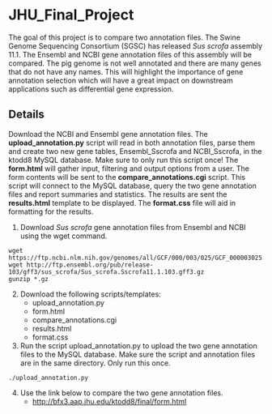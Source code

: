 # JHU_Final_Project
The goal of this project is to compare two annotation files.  The Swine Genome Sequencing Consortium (SGSC) has released *Sus scrofa* assembly 11.1.  The Ensembl and NCBI gene annotation files of this assembly will be compared.  The pig genome is not well annotated and there are many genes that do not have any names.  This will highlight the importance of gene annotation selection which will have a great impact on downstream applications such as differential gene expression.

## Details
Download the NCBI and Ensembl gene annotation files.  The **upload_annotation.py** script will read in both annotation files, parse them and create two new gene tables, Ensembl_Sscrofa and NCBI_Sscrofa, in the ktodd8 MySQL database.  Make sure to only run this script once!  The **form.html** will gather input, filtering and output options from a user.  The form contents will be sent to the **compare_annotations.cgi** script.  This script will connect to the MySQL database, query the two gene annotation files and report summaries and statistics.  The results are sent the **results.html** template to be displayed.  The **format.css** file will aid in formatting for the results.

1. Download *Sus scrofa* gene annotation files from Ensembl and NCBI using the wget command.
```
wget https://ftp.ncbi.nlm.nih.gov/genomes/all/GCF/000/003/025/GCF_000003025.6_Sscrofa11.1/GCF_000003025.6_Sscrofa11.1_genomic.gff.gz
wget http://ftp.ensembl.org/pub/release-103/gff3/sus_scrofa/Sus_scrofa.Sscrofa11.1.103.gff3.gz
gunzip *.gz
```
2. Download the following scripts/templates:
      - upload_annotation.py
      - form.html
      - compare_annotations.cgi
      - results.html
      - format.css
3. Run the script upload_annotation.py to upload the two gene annotation files to the MySQL database.  Make sure the script and annotation files are in the same directory.  Only run this once.
```
./upload_annotation.py
```
4. Use the link below to compare the two gene annotation files.
      - http://bfx3.aap.jhu.edu/ktodd8/final/form.html
